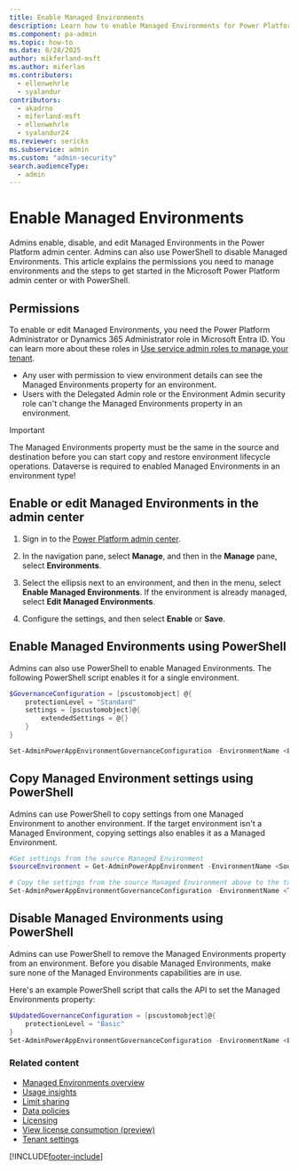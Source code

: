 ```yaml
---
title: Enable Managed Environments
description: Learn how to enable Managed Environments for Power Platform in the admin center or PowerShell.
ms.component: pa-admin
ms.topic: how-to
ms.date: 8/28/2025
author: mikferland-msft
ms.author: miferlan
ms.contributors: 
  - ellenwehrle
  - syalandur
contributors:
  - akadrno
  - miferland-msft
  - ellenwehrle
  - syalandur24
ms.reviewer: sericks
ms.subservice: admin
ms.custom: "admin-security"
search.audienceType: 
  - admin
---
```

# Enable Managed Environments

Admins enable, disable, and edit Managed Environments in the Power Platform admin center. Admins can also use PowerShell to disable Managed Environments. This article explains the permissions you need to manage environments and the steps to get started in the Microsoft Power Platform admin center or with PowerShell.

## Permissions

To enable or edit Managed Environments, you need the Power Platform Administrator or Dynamics 365 Administrator role in Microsoft Entra ID. You can learn more about these roles in [Use service admin roles to manage your tenant](use-service-admin-role-manage-tenant.md).

- Any user with permission to view environment details can see the Managed Environments property for an environment.
- Users with the Delegated Admin role or the Environment Admin security role can't change the Managed Environments property in an environment.

> [!IMPORTANT]
> The Managed Environments property must be the same in the source and destination before you can start copy and restore environment lifecycle operations.
> Dataverse is required to enabled Managed Environments in an environment type!

## Enable or edit Managed Environments in the admin center

1. Sign in to the [Power Platform admin center](https://admin.powerplatform.microsoft.com/).

1. In the navigation pane, select **Manage**, and then in the **Manage** pane, select **Environments**.

1. Select the ellipsis next to an environment, and then in the menu, select **Enable Managed Environments**. If the environment is already managed, select **Edit Managed Environments**.

1. Configure the settings, and then select **Enable** or **Save**.

## Enable Managed Environments using PowerShell

Admins can also use PowerShell to enable Managed Environments. The following PowerShell script enables it for a single environment.

```powershell
$GovernanceConfiguration = [pscustomobject] @{ 
    protectionLevel = "Standard" 
    settings = [pscustomobject]@{ 
        extendedSettings = @{} 
    }
} 

Set-AdminPowerAppEnvironmentGovernanceConfiguration -EnvironmentName <EnvironmentID> -UpdatedGovernanceConfiguration $GovernanceConfiguration 
```

## Copy Managed Environment settings using PowerShell

Admins can use PowerShell to copy settings from one Managed Environment to another environment. If the target environment isn't a Managed Environment, copying settings also enables it as a Managed Environment.

```powershell
#Get settings from the source Managed Environment
$sourceEnvironment = Get-AdminPowerAppEnvironment -EnvironmentName <SourceEnvironmentId>

# Copy the settings from the source Managed Environment above to the target environment
Set-AdminPowerAppEnvironmentGovernanceConfiguration -EnvironmentName <TargetEnvironmentId> -UpdatedGovernanceConfiguration $sourceEnvironment.Internal.properties.governanceConfiguration
```

## Disable Managed Environments using PowerShell

Admins can use PowerShell to remove the Managed Environments property from an environment. Before you disable Managed Environments, make sure none of the Managed Environments capabilities are in use.

Here's an example PowerShell script that calls the API to set the Managed Environments property:

```powershell
$UpdatedGovernanceConfiguration = [pscustomobject]@{
    protectionLevel = "Basic"
}
Set-AdminPowerAppEnvironmentGovernanceConfiguration -EnvironmentName <EnvironmentID> -UpdatedGovernanceConfiguration $UpdatedGovernanceConfiguration
```

### Related content

- [Managed Environments overview](managed-environment-overview.md)
- [Usage insights](managed-environment-usage-insights.md)
- [Limit sharing](managed-environment-sharing-limits.md)
- [Data policies](managed-environment-data-policies.md)
- [Licensing](managed-environment-licensing.md)
- [View license consumption (preview)](view-license-consumption-issues.md)
- [Tenant settings](tenant-settings.md)

[!INCLUDE[footer-include](../includes/footer-banner.md)]
